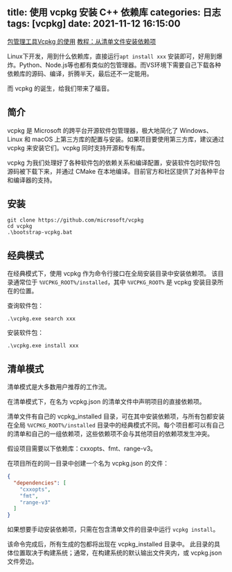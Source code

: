 title: 使用 vcpkg 安装 C++ 依赖库
categories: 日志
tags: [vcpkg]
date: 2021-11-12 16:15:00
---
[包管理工具Vcpkg 的使用][1]
[教程：从清单文件安装依赖项][2]

Linux下开发，用到什么依赖库，直接运行`apt install xxx` 安装即可，好用到爆炸。Python、Node.js等也都有类似的包管理器。而VS环境下需要自己下载各种依赖库的源码、编译，折腾半天，最后还不一定能用。

而 vcpkg 的诞生，给我们带来了福音。

## 简介

vcpkg 是 Microsoft 的跨平台开源软件包管理器，极大地简化了 Windows、Linux 和 macOS 上第三方库的配置与安装。如果项目要使用第三方库，建议通过 vcpkg 来安装它们。vcpkg 同时支持开源和专有库。

vcpkg 为我们处理好了各种软件包的依赖关系和编译配置，安装软件包时软件包源码被下载下来，并通过 CMake 在本地编译。目前官方和社区提供了对各种平台和编译器的支持。

## 安装

```
git clone https://github.com/microsoft/vcpkg
cd vcpkg 
.\bootstrap-vcpkg.bat
```

## 经典模式

在经典模式下，使用 vcpkg 作为命令行接口在全局安装目录中安装依赖项。 该目录通常位于 `%VCPKG_ROOT%/installed`，其中 `%VCPKG_ROOT%` 是 vcpkg 安装目录所在的位置。

查询软件包：

```
.\vcpkg.exe search xxx
```

安装软件包：

```
.\vcpkg.exe install xxx
```

## 清单模式

清单模式是大多数用户推荐的工作流。

在清单模式下，在名为 vcpkg.json 的清单文件中声明项目的直接依赖项。

清单文件有自己的 vcpkg_installed 目录，可在其中安装依赖项，与所有包都安装在全局 `%VCPKG_ROOT%/installed` 目录中的经典模式不同。每个项目都可以有自己的清单和自己的一组依赖项，这些依赖项不会与其他项目的依赖项发生冲突。

假设项目需要以下依赖库：cxxopts、fmt、range-v3。

在项目所在的同一目录中创建一个名为 vcpkg.json 的文件：

``` json
{
  "dependencies": [
    "cxxopts",
    "fmt",
    "range-v3"
  ]
}
```

如果想要手动安装依赖项，只需在包含清单文件的目录中运行 `vcpkg install`。

该命令完成后，所有生成的包都将出现在 vcpkg_installed 目录中。 此目录的具体位置取决于构建系统；通常，在构建系统的默认输出文件夹内，或 vcpkg.json 文件旁边。

  [1]: https://zhuanlan.zhihu.com/p/153199835
  [2]: https://learn.microsoft.com/zh-cn/vcpkg/consume/manifest-mode